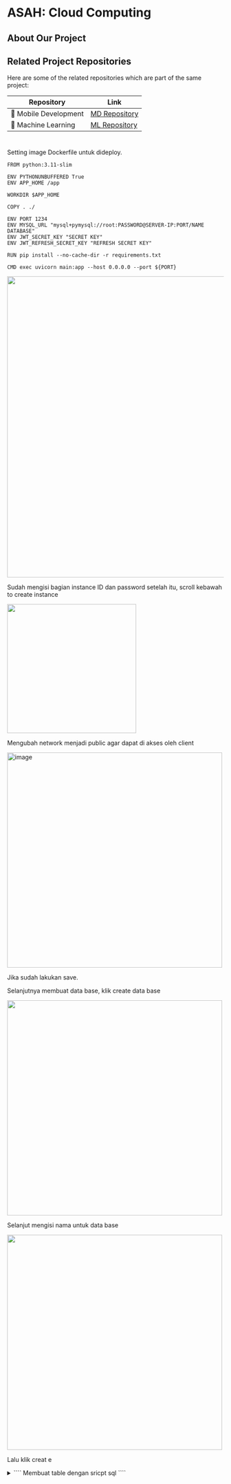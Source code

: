 # ASAH: Cloud Computing
## About Our Project

## Related Project Repositories

Here are some of the related repositories which are part of the same project:

| Repository | Link |
| --- | --- |
| 📱 Mobile Development | [MD Repository](https://github.com/ASAH-Bangkit-2023/MD.git) |
| 🤖 Machine Learning | [ML Repository](https://github.com/ASAH-Bangkit-2023/ML) |


# 
Setting image Dockerfile untuk dideploy.
```text
FROM python:3.11-slim

ENV PYTHONUNBUFFERED True
ENV APP_HOME /app

WORKDIR $APP_HOME

COPY . ./

ENV PORT 1234
ENV MYSQL_URL "mysql+pymysql://root:PASSWORD@SERVER-IP:PORT/NAME DATABASE"
ENV JWT_SECRET_KEY "SECRET KEY"
ENV JWT_REFRESH_SECRET_KEY "REFRESH SECRET KEY"

RUN pip install --no-cache-dir -r requirements.txt

CMD exec uvicorn main:app --host 0.0.0.0 --port ${PORT}
```

<img src="https://github.com/fikriiardiansyahh/fikri/assets/72667607/16f63ae3-093d-4cc8-9df4-4a56d92b9283" width="700px">


Sudah mengisi bagian instance ID dan password setelah itu, scroll kebawah
to create instance

<img src="https://github.com/fikriiardiansyahh/fikri/assets/72667607/a81c2e96-53cd-4df8-8c3e-53ba5da49848" width="300px">

Mengubah network menjadi public agar dapat di akses oleh client

<img width="500" alt="image" src="https://github.com/fikriiardiansyahh/fikri/assets/72667607/fae32be0-3377-4019-8b1a-c0911b7cf535">


Jika sudah lakukan save.


Selanjutnya membuat data base, klik create data base

<img src="https://github.com/fikriiardiansyahh/fikri/assets/72667607/3ea503fa-649a-4b1c-8897-ef0b5f368893" width="500px">

Selanjut mengisi nama untuk data base

<img src="https://github.com/fikriiardiansyahh/fikri/assets/72667607/66f4360f-36b5-4ca8-b274-7fc80bf10a5e" width="500px">

Lalu klik creat
e
 <details>
 <summary>
 ````
Membuat table dengan sricpt sql
 ````
 </summary>
```text
CREATE TABLE `news` (
  `news_id` int NOT NULL,
  `title` varchar(255) DEFAULT NULL,
  `content` text,
  `author` varchar(100) DEFAULT NULL,
  `date_news` date DEFAULT NULL,
  `thumbnail` varchar(255) DEFAULT NULL,
  `url` varchar(255) DEFAULT NULL
);

CREATE TABLE `point_system` (
  `point_id` int NOT NULL,
  `username` varchar(50) DEFAULT NULL,
  `total_points` int DEFAULT NULL,
  `date_point` date DEFAULT NULL
);

CREATE TABLE `scan_history` (
  `waste_id` int NOT NULL,
  `username` varchar(50) DEFAULT NULL,
  `date_scan` date DEFAULT NULL,
  `recycle_recommendation` varchar(255) DEFAULT NULL,
  `gcs_image_path` varchar(255) DEFAULT NULL,
  `prediction_waste` varchar(255) DEFAULT NULL,
  `action` varchar(255) DEFAULT NULL,
  `accuracy_percentage` varchar(255) DEFAULT NULL,
  `message` varchar(5000) CHARACTER SET utf8mb4 COLLATE utf8mb4_0900_ai_ci DEFAULT NULL
);

CREATE TABLE `user` (
  `username` varchar(50) NOT NULL,
  `full_name` varchar(100) DEFAULT NULL,
  `email` varchar(100) DEFAULT NULL,
  `password` varchar(100) DEFAULT NULL,
  `date_user` date DEFAULT NULL
);

ALTER TABLE `news`
  ADD PRIMARY KEY (`news_id`);

ALTER TABLE `point_system`
  ADD PRIMARY KEY (`point_id`),
  ADD UNIQUE KEY `username` (`username`);
  
ALTER TABLE `scan_history`
  ADD PRIMARY KEY (`waste_id`),
  ADD KEY `username` (`username`);

ALTER TABLE `user`
  ADD PRIMARY KEY (`username`),
  ADD UNIQUE KEY `email` (`email`);

ALTER TABLE `news`
  MODIFY `news_id` int NOT NULL AUTO_INCREMENT, AUTO_INCREMENT=11;

ALTER TABLE `point_system`
  MODIFY `point_id` int NOT NULL AUTO_INCREMENT, AUTO_INCREMENT=6;

ALTER TABLE `scan_history`
  MODIFY `waste_id` int NOT NULL AUTO_INCREMENT, AUTO_INCREMENT=45;

ALTER TABLE `point_system`
  ADD CONSTRAINT `fk_point_system_user` FOREIGN KEY (`username`) REFERENCES `user` (`username`),
  ADD CONSTRAINT `point_system_ibfk_1` FOREIGN KEY (`username`) REFERENCES `user` (`username`);

ALTER TABLE `scan_history`
  ADD CONSTRAINT `scan_history_ibfk_1` FOREIGN KEY (`username`) REFERENCES `user` (`username`);
```
 </details>
 
Membuat table dengan sricpt sql

Sesudah membuat tabel dan berhasil, selanjutnya pindah pada cloud run

<img src="https://github.com/fikriiardiansyahh/fikri/assets/72667607/9d4e4903-f9d0-4783-9558-ca832a8708ee"  width="500px">

Klik create service

<img src="https://github.com/fikriiardiansyahh/fikri/assets/72667607/da236cde-1536-4f12-825a-72ed64d538b0"  width="500px">

memilih Continuously deploy new revisions from a source repository untuk membuat CI/CD

<img src="https://github.com/fikriiardiansyahh/fikri/assets/72667607/7bb3a6c4-bf49-45d4-a17b-9f1acf14232f"  width="500px">

Sambungkan dengan github dan pilih repository yang anda inginkan.

Selanjutnya pilih Build Configuration dengan Dockerfile.

Selanjut biarkan semua sesuai dengan default, dan pada bagian authentication pilih “allow unauthenticated invoactions” agar dapat diakses oleh public.

<img src="https://github.com/fikriiardiansyahh/fikri/assets/72667607/abc06721-16c6-45d2-91af-7920c1f065b8"  width="500px">

Jika sudah memilih pada bagian “allow unauthenticated invoactions”, lalu klik create
Setelah itu website berhasil di deploy.

<img src="https://github.com/fikriiardiansyahh/fikri/assets/72667607/96ebd29f-b3d1-4503-a9c3-c6442c8ac7a0"  width="500px">

Membuat bucket

Klik create 

<img src="https://github.com/fikriiardiansyahh/fikri/assets/72667607/e7d1c010-90db-4c44-97ff-37d5aa9fd2e9"  width="500px">

Sesudah klik create isi pada bagian name bucket sesuai dengan yang dibutuhkan

<img src="https://github.com/fikriiardiansyahh/fikri/assets/72667607/ee521dad-bb75-42b4-b0fc-5e7cc434a294"  width="350px">

Pada bagian “Choose how to control access to object” unchecklist pada bagian “enforce public access prevention on this bucket”.

<img src="https://github.com/fikriiardiansyahh/fikri/assets/72667607/0dea0450-de31-419d-816a-d4335524de81"  width="350px">

Setelah itu klik continue dan klik create.

Setelah terbuat bucket, klik permissions karena masih dalam “not public”

<img src="https://github.com/fikriiardiansyahh/fikri/assets/72667607/1f028a37-a731-4540-8564-eb2b8e16ba1e"  width="700px">


Selanjutnya scrol to “+ grand access”

<img src="https://github.com/fikriiardiansyahh/fikri/assets/72667607/265bc86c-4258-4444-b777-dc6d6ce8b707"  width="500px">




<img src="https://github.com/fikriiardiansyahh/fikri/assets/72667607/7b84e843-6785-4672-bb09-5e57723d8bb6"  width="500px">

Tambahkan pada new principals yaitu “ allUsers dan allAuthenticatedUsers” dan role sebagai storage viewer.

Klik save dan selesai.

Pindah pada IAM & ADMIN.

Buat pada service account.

Pada bagian “Grant this service account access to project” tambahkan role yaitu “storage admin”.

Jika sudah klik done .

Klik create service account untuk mendapatkan key access untuk google cloud storage .

<img src="https://github.com/fikriiardiansyahh/fikri/assets/72667607/3929c46f-47d9-4f88-9362-701e32e3d8a8"  width="450px">


Klik add key 

<img src="https://github.com/fikriiardiansyahh/fikri/assets/72667607/1f181ed4-d046-46cd-b1e0-1b690125f7c9"  width="200px">


Klik create new key

<img src="https://github.com/fikriiardiansyahh/fikri/assets/72667607/e10f3b41-1a56-471b-a28a-25fb9bb9387d"  width="450px">

Pilih JSON dan klik create
Hasil dari JSON tersebut, ubah dan sesuaikan dengan JSON key yang didapat pada service account.
```text
{
  "type": "service_account",
  "project_id": "Project ID",
  "private_key_id": "Private key",
  "private_key": "----BEGIN PRIVATE KEY-----\"private key"==\n-----END PRIVATE KEY-----\n",
  "client_email": "Serviceaccountname@projectID",
  "client_id": "Client ID",
  "auth_uri": "https://accounts.google.com/o/oauth2/auth",
  "token_uri": "https://oauth2.googleapis.com/token",
  "auth_provider_x509_cert_url": "https://www.googleapis.com/oauth2/v1/certs",
  "client_x509_cert_url": "https://www.googleapis.com/robot/v1/metadata/x509/asah-baru%40vibrant-catbird-385607.iam.gserviceaccount.com",
  "universe_domain": "googleapis.com"
}
```
